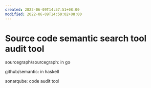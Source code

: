 ```yaml
---
created: 2022-06-09T14:57:51+08:00
modified: 2022-06-09T14:59:02+08:00
---
```


# Source code semantic search tool audit tool

sourcegraph/sourcegraph:
in go

github/semantic:
in haskell

sonarqube:
code audit tool
